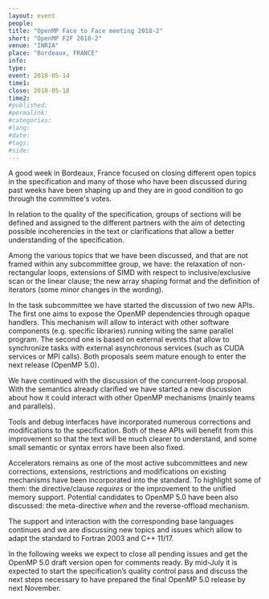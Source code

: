 ```yaml
---
layout: event
people: 
title: "OpenMP Face to Face meeting 2018-2"
short: "OpenMP F2F 2018-2"
venue: "INRIA"
place: "Bordeaux, FRANCE"
info:
type:
event: 2018-05-14
time1:
close: 2018-05-18
time2:
#published:
#permalink:
#categories:
#lang:
#date:
#tags:
#side:
---
```


A good week in Bordeaux, France focused on closing different open topics in the
specification and many of those who have been discussed during past weeks have
been shaping up and they are in good condition to go through the committee's
votes.

In relation to the quality of the specification, groups of sections
will be defined and assigned to the different partners with the aim of
detecting possible incoherencies in the text or clarifications that allow a
better understanding of the specification.

Among the various topics that we have been discussed, and that are not framed
within any subcommittee group, we have: the relaxation of non-rectangular
loops, extensions of SIMD with respect to inclusive/exclusive scan or the
linear clause; the new array shaping format and the definition of iterators
(some minor changes in the wording). 

In the task subcommittee we have started the discussion of two new APIs. The
first one aims to expose the OpenMP dependencies through opaque handlers. This
mechanism will allow to interact with other software components (e.g. specific
libraries) running witing the same parallel program. The second one is based on
external events that allow to synchronize tasks with external asynchronous
services (such as CUDA services or MPI calls).  Both proposals seem mature
enough to enter the next release (OpenMP 5.0).

We have continued with the discussion of the concurrent-loop proposal. With the
semantics already clarified we have started a new discussion about how it could
interact with other OpenMP mechanisms (mainly teams and parallels).

Tools and debug interfaces have incorporated numerous corrections and
modifications to the specification. Both of these APIs will benefit from this
improvement so that the text will be much clearer to understand, and some small
semantic or syntax errors have been also fixed.

Accelerators remains as one of the most active subcommittees and new
corrections, extensions, restrictions and modifications on existing mechanisms
have been incorporated into the standard. To highlight some of them: the
directive/clause *requires* or the improvement to the unified memory support.
Potential candidates to OpenMP 5.0 have been also discussed: the meta-directive
*when* and the reverse-offload mechanism.

The support and interaction with the corresponding base languages continues and
we are discussing new topics and issues which allow to adapt the standard to
Fortran 2003 and C++ 11/17.

In the following weeks we expect to close all pending issues and get the OpenMP
5.0 draft version open for comments ready. By mid-July it is expected to start
the specification’s quality control pass and discuss the next steps necessary
to have prepared the final OpenMP 5.0 release by next November.


